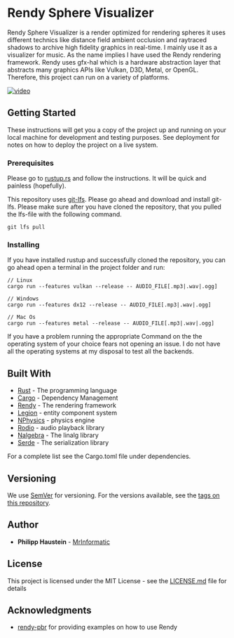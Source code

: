 # Rendy Sphere Visualizer

Rendy Sphere Visualizer is a render optimized for rendering spheres it uses different technics like distance field ambient occlusion and raytraced shadows to archive high fidelity graphics in real-time. I mainly use it as a visualizer for music. As the name implies I have used the Rendy rendering framework. Rendy uses gfx-hal which is a hardware abstraction layer that abstracts many graphics APIs like Vulkan, D3D, Metal, or OpenGL. Therefore, this project can run on a variety of platforms.

[![video](http://img.youtube.com/vi/Hfbo6E0vXDM/0.jpg)](http://www.youtube.com/watch?v=Hfbo6E0vXDM "video")

## Getting Started

These instructions will get you a copy of the project up and running on your local machine for development and testing purposes. See deployment for notes on how to deploy the project on a live system.

### Prerequisites

Please go to [rustup.rs](https://rustup.rs/) and follow the 
instructions. It will be quick and painless (hopefully).

This repository uses [git-lfs](https://git-lfs.github.com/). 
Please go ahead and download and install git-lfs. Please
make sure after you have cloned the repository, that you
pulled the lfs-file with the following command.

```
git lfs pull
```

### Installing

If you have installed rustup and successfully cloned the 
repository, you can go ahead open a terminal in the project
folder and run: 

```
// Linux
cargo run --features vulkan --release -- AUDIO_FILE[.mp3|.wav|.ogg]

// Windows
cargo run --features dx12 --release -- AUDIO_FILE[.mp3|.wav|.ogg]

// Mac Os
cargo run --features metal --release -- AUDIO_FILE[.mp3|.wav|.ogg]
```

If you have a problem running the appropriate Command on the
the operating system of your choice fears not opening an issue. 
I do not have all the operating systems at my disposal to test
all the backends.

## Built With

* [Rust](https://www.rust-lang.org/) - The programming language
* [Cargo](https://doc.rust-lang.org/cargo/) - Dependency Management
* [Rendy](https://github.com/amethyst/rendy) - The rendering framework
* [Legion](https://github.com/TomGillen/legion) - entity component system
* [NPhysics](https://nphysics.org/) - physics engine
* [Rodio](https://github.com/RustAudio/rodio) - audio playback library
* [Nalgebra](https://nalgebra.org/) - The linalg library
* [Serde](https://serde.rs/) - The serialization library

For a complete list see the Cargo.toml file under dependencies.

## Versioning

We use [SemVer](http://semver.org/) for versioning. For the versions available, see the [tags on this repository](https://github.com/MrInformatic/rendy-sphere-visualizer/tags). 

## Author

* **Philipp Haustein** - [MrInformatic](https://github.com/MrInformatic)

## License

This project is licensed under the MIT License - see the [LICENSE.md](LICENSE.md) file for details

## Acknowledgments

* [rendy-pbr](https://github.com/termhn/rendy-pbr) for providing
examples on how to use Rendy


